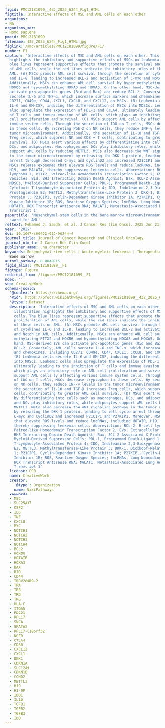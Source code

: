 ```yaml
---
figid: PMC12181099__432_2025_6244_Fig1_HTML
figtitle: Interactive effects of MSC and AML cells on each other
organisms:
- NA
organisms_ner:
- Homo sapiens
pmcid: PMC12181099
filename: 432_2025_6244_Fig1_HTML.jpg
figlink: /pmc/articles/PMC12181099/figure/F1/
number: F1
caption: 'Interactive effects of MSC and AML cells on each other. This schematic illustration
  highlights the inhibitory and supportive effects of MSCs on leukemia cells. The
  blue lines represent supportive effects that promote the survival and proliferation
  of AML cells, while the red lines indicate the inhibitory roles of these cells on
  AML. (A) MSCs promote AML cell survival through the secretion of cytokines IL-6
  and IL-8, leading to increased BCL-2 and activation of C-myc and Notch in AML cells.
  Additionally, MSCs can enhance AML cell survival by hyper methylating PITX2 and
  HOXB6 and hypomethylating HOXA3 and HOXA5. On the other hand, MSC-derived EVs can
  activate pro-apoptotic genes (Bid and Bax) and reduce BCL-2. Conversely, AML cells
  secrete IL-6 and TNF-α, which increase surface markers and chemokines, including
  CD271, CD49e, CD44, CXCL1, CXCL8, and CXCL12, on MSCs. (B) Leukemia cells secrete
  IL-6 and GM-CSF, inducing the differentiation of MSCs into MDSCs. Leukemic cells
  also upregulate the expression of PDL-1 and CTLA4, ultimately leading to the inhibition
  of T cells and immune evasion of AML cells, which plays an inhibitory role in AML
  cell proliferation and survival. (C) MSCs support AML cells by affecting various
  immune system cells. Through the secretion of IDO on T cells, MSCs decrease tryptophan
  in these cells. By secreting PGE-2 on NK cells, they reduce INF-γ levels in the
  tumor microenvironment. Additionally, the secretion of IL-10 and TGF-β increases
  Treg cells, which suppress NK and CD8 + T cells, contributing to greater AML cell
  survival. (D) MSCs exert various effects by differentiating into cells such as macrophages,
  DCs, and adipocytes. Macrophages and DCs play inhibitory roles, while adipocytes
  support AML cells by reducing METTL3. MSCs also decrease the WNT signaling pathway
  in the tumor microenvironment by releasing the DKK-1 protein, leading to cell cycle
  arrest through decreased C-myc and CyclinD2 and increased P21CIP1 and P27KIP1. Moreover,
  MSCs release exosomes that elevate ROS levels and reduce lncRNAs, including HOTAIR,
  H19, and MALAT4, thereby suppressing leukemia cells. Abbreviation: BCL-2, B-cell
  lymphoma 2; PITX2, Paired-like Homeodomain Transcription Factor 2; EVs, Extracellular
  Vesicles; Bid, BH3 Interacting Domain Death Agonist; Bax, BCL-2 Associated X Protein;
  MDSCs, Myeloid-Derived Suppressor Cells; PDL-1, Programmed Death-Ligand 1; CTLA4,
  Cytotoxic T-Lymphocyte-Associated Protein 4; IDO, Indoleamine 2,3-Dioxygenase; PGE-2,
  Prostaglandin E2; METTL3, Methyltransferase-Like Protein 3; DKK-1, Dickkopf-Related
  Protein 1; P21CIP1, Cyclin-Dependent Kinase Inhibitor 1A; P27KIP1, Cyclin-Dependent
  Kinase Inhibitor 1B; ROS, Reactive Oxygen Species; lncRNAs, Long Noncoding RNAs;
  HOTAIR, HOX Transcript Antisense RNA; MALAT1, Metastasis-Associated Lung Adenocarcinoma
  Transcript 1'
papertitle: 'Mesenchymal stem cells in the bone marrow microenvironment: a double-edged
  sword for AML'
reftext: Mohamed J. Saadh, et al. J Cancer Res Clin Oncol. 2025 Jun 21;151(6).
year: '2025'
doi: 10.1007/s00432-025-06244-4
journal_title: Journal of Cancer Research and Clinical Oncology
journal_nlm_ta: J Cancer Res Clin Oncol
publisher_name: .na.character
keywords: Mesenchymal stem cells | Acute myeloid leukemia | Therapeutic strategy |
  Bone marrow
automl_pathway: 0.8848715
figid_alias: PMC12181099__F1
figtype: Figure
redirect_from: /figures/PMC12181099__F1
ndex: ''
seo: CreativeWork
schema-jsonld:
  '@context': https://schema.org/
  '@id': https://pfocr.wikipathways.org/figures/PMC12181099__432_2025_6244_Fig1_HTML.html
  '@type': Dataset
  description: 'Interactive effects of MSC and AML cells on each other. This schematic
    illustration highlights the inhibitory and supportive effects of MSCs on leukemia
    cells. The blue lines represent supportive effects that promote the survival and
    proliferation of AML cells, while the red lines indicate the inhibitory roles
    of these cells on AML. (A) MSCs promote AML cell survival through the secretion
    of cytokines IL-6 and IL-8, leading to increased BCL-2 and activation of C-myc
    and Notch in AML cells. Additionally, MSCs can enhance AML cell survival by hyper
    methylating PITX2 and HOXB6 and hypomethylating HOXA3 and HOXA5. On the other
    hand, MSC-derived EVs can activate pro-apoptotic genes (Bid and Bax) and reduce
    BCL-2. Conversely, AML cells secrete IL-6 and TNF-α, which increase surface markers
    and chemokines, including CD271, CD49e, CD44, CXCL1, CXCL8, and CXCL12, on MSCs.
    (B) Leukemia cells secrete IL-6 and GM-CSF, inducing the differentiation of MSCs
    into MDSCs. Leukemic cells also upregulate the expression of PDL-1 and CTLA4,
    ultimately leading to the inhibition of T cells and immune evasion of AML cells,
    which plays an inhibitory role in AML cell proliferation and survival. (C) MSCs
    support AML cells by affecting various immune system cells. Through the secretion
    of IDO on T cells, MSCs decrease tryptophan in these cells. By secreting PGE-2
    on NK cells, they reduce INF-γ levels in the tumor microenvironment. Additionally,
    the secretion of IL-10 and TGF-β increases Treg cells, which suppress NK and CD8 + T
    cells, contributing to greater AML cell survival. (D) MSCs exert various effects
    by differentiating into cells such as macrophages, DCs, and adipocytes. Macrophages
    and DCs play inhibitory roles, while adipocytes support AML cells by reducing
    METTL3. MSCs also decrease the WNT signaling pathway in the tumor microenvironment
    by releasing the DKK-1 protein, leading to cell cycle arrest through decreased
    C-myc and CyclinD2 and increased P21CIP1 and P27KIP1. Moreover, MSCs release exosomes
    that elevate ROS levels and reduce lncRNAs, including HOTAIR, H19, and MALAT4,
    thereby suppressing leukemia cells. Abbreviation: BCL-2, B-cell lymphoma 2; PITX2,
    Paired-like Homeodomain Transcription Factor 2; EVs, Extracellular Vesicles; Bid,
    BH3 Interacting Domain Death Agonist; Bax, BCL-2 Associated X Protein; MDSCs,
    Myeloid-Derived Suppressor Cells; PDL-1, Programmed Death-Ligand 1; CTLA4, Cytotoxic
    T-Lymphocyte-Associated Protein 4; IDO, Indoleamine 2,3-Dioxygenase; PGE-2, Prostaglandin
    E2; METTL3, Methyltransferase-Like Protein 3; DKK-1, Dickkopf-Related Protein
    1; P21CIP1, Cyclin-Dependent Kinase Inhibitor 1A; P27KIP1, Cyclin-Dependent Kinase
    Inhibitor 1B; ROS, Reactive Oxygen Species; lncRNAs, Long Noncoding RNAs; HOTAIR,
    HOX Transcript Antisense RNA; MALAT1, Metastasis-Associated Lung Adenocarcinoma
    Transcript 1'
  license: CC0
  name: CreativeWork
  creator:
    '@type': Organization
    name: WikiPathways
  keywords:
  - MSC
  - SLC25A37
  - CSF2
  - IL6
  - TNF
  - CXCL8
  - MYC
  - NOTCH1
  - NOTCH2
  - NOTCH3
  - NOTCH4
  - BCL2
  - HOXB6
  - HOTAIR
  - HOXA3
  - BAX
  - BID
  - CD44
  - TRBV20OR9-2
  - TRA
  - TRB
  - TRD
  - TRG
  - HLA-C
  - ITGA5
  - PDCD1
  - RPL17
  - SNCA
  - SPATA2
  - RPL17-C18orf32
  - NGFR
  - CTLA4
  - CD80
  - CXCL12
  - CXCL1
  - DKK1
  - CDKN1A
  - SLC12A9
  - CDKN1B
  - CCND2
  - METTL3
  - H19
  - H1-9P
  - IDO1
  - IL10
  - TGFB1
  - TGFB2
  - TGFB3
  - IDO
---
```


